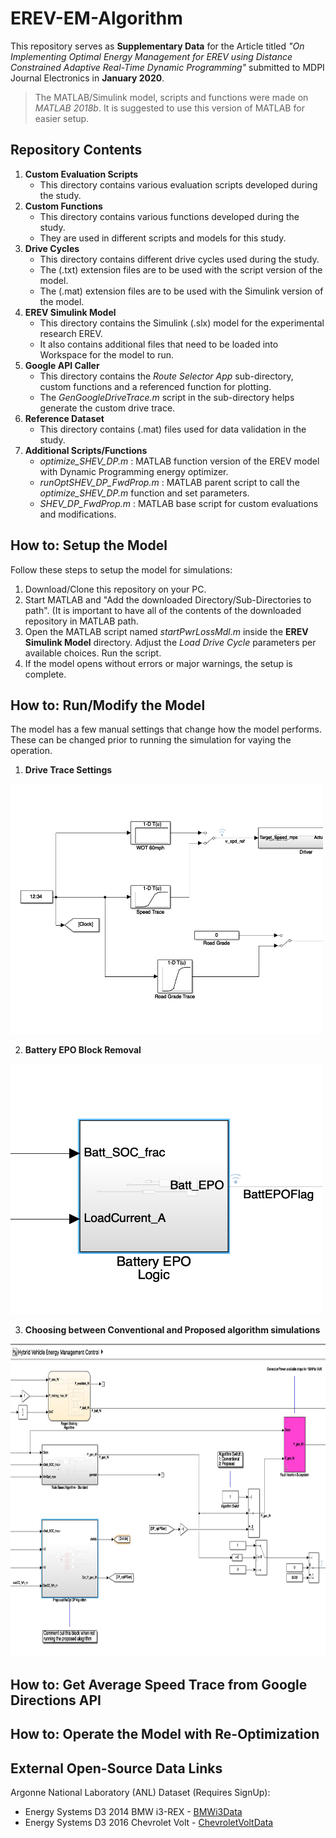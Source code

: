 # EREV-EM-Algorithm
This repository serves as **Supplementary Data** for the Article titled *"On Implementing Optimal Energy Management for EREV using Distance Constrained Adaptive Real-Time Dynamic Programming"* submitted to MDPI Journal Electronics in **January 2020**. 
>The MATLAB/Simulink model, scripts and functions were made on *MATLAB 2018b*. It is suggested to use this version of MATLAB for easier setup.

## Repository Contents
1. **Custom Evaluation Scripts**
    * This directory contains various evaluation scripts developed during the study.
2. **Custom Functions**
    * This directory contains various functions developed during the study. 
    * They are used in different scripts and models for this study.
3. **Drive Cycles**
    * This directory contains different drive cycles used during the study.
    * The (.txt) extension files are to be used with the script version of the model.
    * The (.mat) extension files are to be used with the Simulink version of the model.
4. **EREV Simulink Model**
    * This directory contains the Simulink (.slx) model for the experimental research EREV.
    * It also contains additional files that need to be loaded into Workspace for the model to run.
5. **Google API Caller**
    * This directory contains the *Route Selector App* sub-directory, custom functions and a referenced function for plotting.
    * The *GenGoogleDriveTrace.m* script in the sub-directory helps generate the custom drive trace.
6. **Reference Dataset**
    * This directory contains (.mat) files used for data validation in the study.
7. **Additional Scripts/Functions**
    * *optimize_SHEV_DP.m* : MATLAB function version of the EREV model with Dynamic Programming energy optimizer.
    * *runOptSHEV_DP_FwdProp.m* : MATLAB parent script to call the *optimize_SHEV_DP.m* function and set parameters.
    * *SHEV_DP_FwdProp.m* : MATLAB base script for custom evaluations and modifications.

## How to: Setup the Model
Follow these steps to setup the model for simulations:

1. Download/Clone this repository on your PC.
2. Start MATLAB and "Add the downloaded Directory/Sub-Directories to path". (It is important to have all of the contents of the downloaded repository in MATLAB path.
3. Open the MATLAB script named *startPwrLossMdl.m* inside the **EREV Simulink Model** directory. Adjust the *Load Drive Cycle* parameters per available choices. Run the script.
4. If the model opens without errors or major warnings, the setup is complete.

## How to: Run/Modify the Model
The model has a few manual settings that change how the model performs. These can be changed prior to running the simulation for vaying the operation.

1. **Drive Trace Settings**
<img src = "https://github.com/avk4714/EREV-EM-Algorithm/blob/master/Drive_Trace_Settings.png" width="500" height="400">

2. **Battery EPO Block Removal**
<img src = "https://github.com/avk4714/EREV-EM-Algorithm/blob/master/Battery_EPO_Block.png" width="500" height="400">

3. **Choosing between Conventional and Proposed algorithm simulations**
<img src = "https://github.com/avk4714/EREV-EM-Algorithm/blob/master/ReOpt_Settings.png" width="800" height="500">


## How to: Get Average Speed Trace from Google Directions API

## How to: Operate the Model with Re-Optimization

## External Open-Source Data Links
Argonne National Laboratory (ANL) Dataset (Requires SignUp):
* Energy Systems D3 2014 BMW i3-REX - [BMWi3Data](https://www.anl.gov/es/energy-systems-d3-2014-bmw-i3rex)
* Energy Systems D3 2016 Chevrolet Volt - [ChevroletVoltData](https://www.anl.gov/es/energy-systems-d3-2016-chevrolet-volt)
